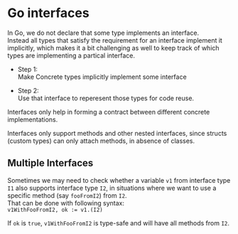 # Go interfaces

In Go, we do not declare that some type implements an interface.  
Instead all types that satisfy the requirement for an interface implement it implicitly, which makes it a bit challenging as well to keep track of which types are implementing a partical interface.  

* Step 1:  
Make Concrete types implicitly implement some interface

* Step 2:  
Use that interface to reperesent those types for code reuse.

Interfaces only help in forming a contract between different concrete implementations.

Interfaces only support methods and other nested interfaces, since structs (custom types) can only attach methods, in absence of classes.

## Multiple Interfaces
Sometimes we may need to check whether a variable `v1` from interface type `I1` also supports interface type `I2`, in situations where we want to use a specific method (say `fooFromI2`) from `I2`.  
That can be done with following syntax:  
`v1WithFooFromI2, ok := v1.(I2)`  

If `ok` is `true`, `v1WithFooFromI2` is type-safe and will have all methods from `I2`.